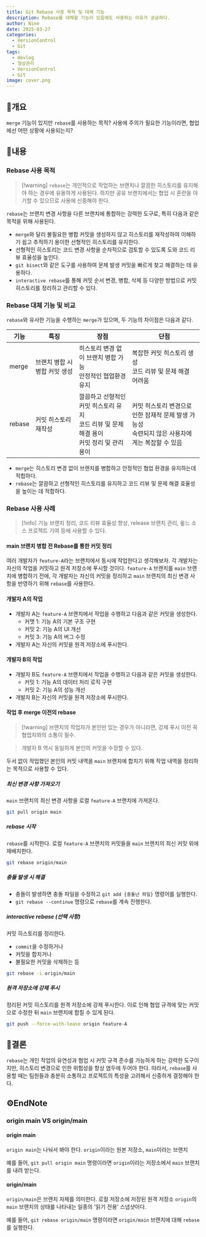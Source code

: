 ```yaml
---
title: Git Rebase 사용 목적 및 대체 기능
description: Rebase를 대체할 기능이 있음에도 사용하는 이유가 궁금하다.
author: Nine
date: 2025-03-27
categories:
  - VersionControl
  - Git
tags:
  - devlog
  - 형상관리
  - VersionControl
  - Git
image: cover.png
---
```

## 📌개요

`merge` 기능이 있지만 `rebase`를 사용하는 목적?
사용에 주의가 필요한 기능이라면, 협업에선 어떤 상황에 사용되는지?

## 📌내용

### Rebase 사용 목적

>[!warning] `rebase`는 개인적으로 작업하는 브랜치나 깔끔한 히스토리를 유지해야 하는 경우에 유용하게 사용된다. 하지만 공유 브랜치에서는 협업 시 혼란을 야기할 수 있으므로 사용에 신중해야 한다.

`rebase`는 브랜치 변경 사항을 다른 브랜치에 통합하는 강력한 도구로, 특히 다음과 같은 목적을 위해 사용된다.

- `merge`와 달리 불필요한 병합 커밋을 생성하지 않고 히스토리를 재작성하여 이해하기 쉽고 추적하기 용이한 선형적인 히스토리를 유지한다.
- 선형적인 히스토리는 코드 변경 사항을 순차적으로 검토할 수 있도록 도와 코드 리뷰 효율성을 높인다.
- `git bisect`와 같은 도구를 사용하여 문제 발생 커밋을 빠르게 찾고 해결하는 데 유용하다.
- `interactive rebase`를 통해 커밋 순서 변경, 병합, 삭제 등 다양한 방법으로 커밋 히스토리를 정리하고 관리할 수 있다.

### Rebase 대체 기능 및 비교

`rebase`와 유사한 기능을 수행하는 `merge`가 있으며, 두 기능의 차이점은 다음과 같다.

| 기능     | 특징                | 장점                                                        | 단점                                                       |
| ------ | ----------------- | --------------------------------------------------------- | -------------------------------------------------------- |
| merge  | 브랜치 병합 시 병합 커밋 생성 | 히스토리 변경 없이 브랜치 병합 가능<br>안정적인 협업환경 유지                      | 복잡한 커밋 히스토리 생성<br>코드 리뷰 및 문제 해결 어려움                      |
| rebase | 커밋 히스토리 재작성       | 깔끔하고 선형적인 커밋 히스토리 유지<br>코드 리뷰 및 문제 해결 용이<br>커밋 정리 및 관리 용이 | 커밋 히스토리 변경으로 인한 잠재적 문제 발생 가능성<br>숙련되지 않은 사용자에게는 복잡할 수 있음 |
- `merge`는 히스토리 변경 없이 브랜치를 병합하고 안정적인 협업 환경을 유지하는데 적합하다.
- `rebase`는 깔끔하고 선형적인 히스토리를 유지하고 코드 리뷰 및 문제 해결 효율성을 높이는 데 적합하다.

### Rebase 사용 사례

>[!info] 기능 브랜치 정리, 코드 리뷰 효율성 향상, release 브랜치 관리, 옾느 소스 프로젝트 기여 등에 사용할 수 있다.

#### main 브랜치 병합 전 Rebase를 통한 커밋 정리

여러 개발자가 `feature-A`라는 브랜치에서 동시에 작업한다고 생각해보자.
각 개발자는 자신의 작업을 커밋하고 원격 저장소에 푸시할 것이다.
`feature-A` 브랜치를 `main` 브랜치에 병합하기 전에, 각 개발자는 자신의 커밋을 정리하고 `main` 브랜치의 최신 변경 사항을 반영하기 위해 `rebase`를 사용한다.

#### 개발자 A의 작업

- 개발자 A는 `feature-A` 브랜치에서 작업을 수행하고 다음과 같은 커밋을 생성한다.
	- 커맷 1: 기능 A의 기본 구조 구현
	- 커밋 2: 기능 A의 UI 개선
	- 커밋 3: 기능 A의 버그 수정
- 개발자 A는 자신의 커밋을 원격 저장소에 푸시한다.

#### 개발자 B의 작업

- 개발자 B도 `feature-A` 브랜치에서 작업을 수행하고 다음과 같은 커밋을 생성한다.
	- 커밋 1: 기능 A의 데이터 처리 로직 구현
	- 커밋 2: 기능 A의 성능 개선
- 개발자 B는 자신의 커밋을 원격 저장소에 푸시한다.


#### 작업 후 merge 이전의 rebase

>[!warning] 브랜치의 작업자가 본인만 있는 경우가 아니라면, 강제 푸시 이전 꼭 협업자와의 소통이 필수.

>개발자 B 역시 동일하게 본인의 커밋을 수정할 수 있다.

두서 없이 작업했던 본인의 커밋 내역을 `main` 브랜치에 합치기 위해 작업 내역을 정리하는 목적으로 사용할 수 있다.

##### 최신 변경 사항 가져오기

`main` 브랜치의 최신 변경 사항을 로컬 `feature-A` 브랜치에 가져온다.

```bash
git pull origin main
```

##### rebase 시작

`rebase`를 시작한다.
로컬 `feature-A` 브랜치의 커밋들을 `main` 브랜치의 최신 커밋 위에 재배치한다.

```bash
git rebase origin/main
```

##### 충돌 발생 시 해결

- 충돌이 발생하면 충돌 파일을 수정하고 `git add {충돌난 파일}` 명령어를 실행한다.
- `git rebase --continue` 명령으로 `rebase`를 계속 진행한다.

##### interactive rebase (선택 사항)

커밋 히스토리를 정리한다.
- `commit`을 수정하거나
- 커밋을 합치거나
- 불필요한 커밋을 삭제하는 등 

```bash
git rebase -i origin/main
```

##### 원격 저장소에 강제 푸시

정리된 커밋 히스토리를 원격 저장소에 강제 푸시한다.
이로 인해 협업 규격에 맞는 커밋으로 수정한 뒤 `main` 브랜치에 합칠 수 있게 된다.

```bash
git push --force-with-lease origin feature-A
```

## 🎯결론

`rebase`는 개인 작업의 유연성과 협업 시 커밋 규격 준수를 가능하게 하는 강력한 도구이지만, 히스토리 변경으로 인한 위험성을 항상 염두에 두어야 한다.
따라서, `rebase`를 사용할 때는 팀원들과 충분히 소통하고 프로젝트의 특성을 고려해서 신중하게 결정해야 한다.

## ⚙️EndNote

### origin main VS origin/main

#### origin main

`origin main`는 나눠서 봐야 한다.
`origin`이라는 원본 저장소, `main`이라는 브랜치

예를 들어, `git pull origin main` 명령이라면 `origin`이라는 저장소에서 `main` 브랜치를 내려 받는다.

#### origin/main

`origin/main`은 브랜치 자체를 의미한다.
로컬 저장소에 저장된 원격 저장소 `origin`의 `main` 브랜치의 상태를 나타내는 일종의 '읽기 전용' 스냅샷이다.

예를 들어, `git rebase origin/main` 명령이라면 `origin/main` 브랜치에 대해 `rebase`를 실행한다.